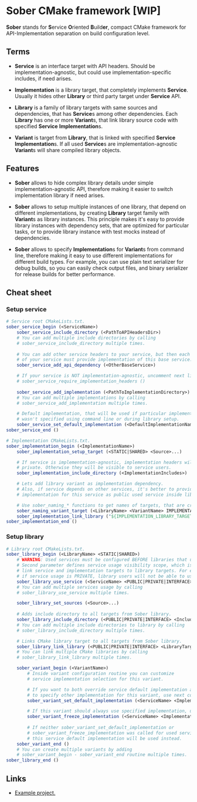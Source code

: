 # Sober CMake framework [WIP]

**Sober** stands for **S**ervice **O**riented **B**uild**er**, compact CMake
framework for API-Implementation separation on build configuration level.

## Terms

- **Service** is an interface target with API headers. Should be
  implementation-agnostic, but could use implementation-specific includes,
  if need arises.

- **Implementation** is a library target, that completely implements
  **Service**. Usually it hides other **Library** or third party target
  under **Service** API.

- **Library** is a family of library targets with same sources and dependencies,
  that has **Service**s among other dependencies. Each **Library** has one or
  more **Variant**s, that link library source code with specified **Service**
  **Implementation**s.

- **Variant** is target from **Library**, that is linked with specified
  **Service** **Implementation**s. If all used **Service**s are
  implementation-agnostic **Variant**s will share compiled library objects.

## Features

- **Sober** allows to hide complex library details under simple
  implementation-agnostic API, therefore making it easier
  to switch implementation library if need arises.

- **Sober** allows to setup multiple instances of one library, that depend on
  different implementations, by creating **Library** target family with
  **Variant**s as library instances. This principle makes it's easy to provide
  library instances with dependency sets, that are optimized for particular
  tasks, or to provide library instance with test mocks instead of dependencies.
  
- **Sober** allows to specify **Implementation**s for **Variant**s from command 
  line, therefore making it easy to use different implementations for different 
  build types. For example, you can use plain text serializer for debug 
  builds, so you can easily check output files, and binary serializer for 
  release builds for better performance.

## Cheat sheet

### Setup service

```cmake
# Service root CMakeLists.txt.
sober_service_begin (<ServiceName>)
    sober_service_include_directory (<PathToAPIHeadersDir>)
    # You can add multiple include directories by calling 
    # sober_service_include_directory multiple times.
    
    # You can add other service headers to your service, but then each implementation 
    # of your service must provide implementation of this base service.
    sober_service_add_api_dependency (<OtherBaseService>)

    # If your service is NOT implementation-agnostic, uncomment next line.
    # sober_service_require_implementation_headers ()
    
    sober_service_add_implementation (<PathToImplementationDirectory>)
    # You can add multiple implementations by calling 
    # sober_service_add_implementation multiple times.

    # Default implementation, that will be used if particular implementation 
    # wasn't specified using command line or during library setup.
    sober_service_set_default_implementation (<DefaultImplementationName>)
sober_service_end ()

# Implementation CMakeLists.txt.
sober_implementation_begin (<ImplementationName>)    
    sober_implementation_setup_target (<STATIC|SHARED> <Source>...)

    # If service is implementation-agnostic, implementation headers will be 
    # private. Otherwise they will be visible to service users.
    sober_implementation_include_directory (<ImplementationIncludes>)

    # Lets add library variant as implementation dependency.
    # Also, if service depends on other services, it's better to provide 
    # implementation for this service as public used service inside library variant.

    # Use sober_naming_* functions to get names of targets, that are created by Sober.
    sober_naming_variant_target (<LibraryName> <VariantName> IMPLEMENTATION_LIBRARY_TARGET)
    sober_implementation_link_library ("${IMPLEMENTATION_LIBRARY_TARGET}")
sober_implementation_end ()
```

### Setup library

```cmake
# Library root CMakeLists.txt.
sober_library_begin (<LibraryName> <STATIC|SHARED>)
    # WARNING: Used services must be configured BEFORE libraries that use them!
    # Second parameter defines service usage visibility scope, which is used to 
    # link service and implementation targets to library targets. For example, 
    # if service usage is PRIVATE, library users will not be able to use service API.
    sober_library_use_service (<ServiceName> <PUBLIC|PRIVATE|INTERFACE>)
    # You can add multiple services usage by calling 
    # sober_library_use_service multiple times.

    sober_library_set_sources (<Source>...)
    
    # Adds include directory to all targets from Sober library.
    sober_library_include_directory (<PUBLIC|PRIVATE|INTERFACE> <IncludeDirectory>)
    # You can add multiple include directories to library by calling
    # sober_library_include_directory multiple times.

    # Links CMake library target to all targets from Sober library.
    sober_library_link_library (<PUBLIC|PRIVATE|INTERFACE> <LibraryTargetName>)
    # You can link multiple CMake libraries by calling
    # sober_library_link_library multiple times.

    sober_variant_begin (<VariantName>)
        # Inside variant configuration routine you can customize 
        # service implementation selection for this variant.

        # If you want to both override service default implementation and to allow user
        # to specify other implementation for this variant, use next command:
        sober_variant_set_default_implementation (<ServiceName> <ImplementationName>)

        # If this variant should always use specified implementation, use next command:
        sober_variant_freeze_implementation (<ServiceName> <ImplementationName>)
        
        # If neither sober_variant_set_default_implementation or
        # sober_variant_freeze_implementation was called for used service,
        # this service default implementation will be used instead.
    sober_variant_end ()
    # You can create multiple variants by adding
    # sober_variant_begin - sober_variant_end routine multiple times.
sober_library_end ()
```

## Links

- [Example project.](https://github.com/KonstantinTomashevich/SoberExampleProject)

